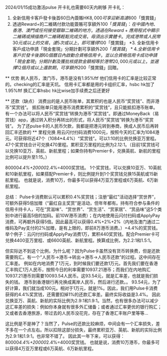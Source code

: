 2024/01/15成功激活pulse 开卡礼也需要60天内刷够
开卡礼：
1. 全新信用卡客戶發卡後首60日內簽賬HK$8,000可享迎新高達$800「獎賞錢」
2. 透過Reward+的二維碼付款功能簽賬可享額外$100「獎賞錢」：在中國內地、香港、澳門或任何接受銀聯二維碼的地方，透過在Reward+應用程式中顯示二維碼或掃描商戶二維碼輕鬆完成交易，毋須出示實體卡。完成港幣或人民幣30元或以上的交易，達5次或以上，即可獲得$100「獎賞錢」
*3. 全新信用卡客戶成功申請「現金套現」分期計劃可享額外$200「獎賞錢」
*4. 全新信用卡客戶於發卡後首60個曆日內啟動合資格信用卡，並以合資格信用卡成功申請「現金套現」分期計劃及獲批核提款金額相等於港幣20,000元或以上，並選擇12個月或以上還款期，可享額外$200「獎賞錢」回贈。

** 优势
刷人民币，澳门币，港币是没有1.95%ftf
他们信用卡的汇率是比较正常的。checking的汇率是天坑。
信用卡汇率都是用的卡组织汇率，hsbc hk加了1.95%ftf
换汇汇率hsbc hk比wise加手续费之后还更好

** 还款（缺点）
消费出的是人民币账单，其累积的也是人民币“奖赏钱”、而非港币“奖赏钱”。
抵扣账单只能用港币消费累积的“奖赏钱”，且只能抵扣港币账单。
有一个办法可以将人民币“奖赏钱”转换为港币“奖赏钱”。即通过MoneyBack（易赏钱）app，通过转入积分再转出的形式，将人民币“奖赏钱”转换为港币“奖赏钱”。
为了还pulse卡的人民币欠款，我都是把港元转到券商，换成人民币后再转回汇丰还款的
** 里程兑换
用云闪付扫码消费1000元，按照今天的汇率为1084港元。可获得将近47个（1084*4.4%）“奖赏钱”。可以1:10的比例兑换亚万里程。47个奖赏钱合计可兑换470里程。累积亚万里程的比例为2.12:1。（目前1奖赏钱可以兑换10亚万、英航、新航里程；如果你持有Premier卡，兑换英航、新航的里程比例可以提升至1:15。）

80000*4.4%+20000*2.4%=4000奖赏钱。
1个奖赏钱，可以兑换10亚万、10英航和10新航里程，如果搭配Premier卡，则比例提升到1个奖赏钱兑换15英航或15新航里程。
也就是说，消费10万，你最多可以获得4万亚万里程或6万英航、6万新航里程。

总结：
Pulse卡消费默认可以累积0.4%奖赏钱；注册“最红”活动选择“赏世界”，可额外获得5倍加赠（“最红自主奖赏”是活动，但年年都有。持有符合参与条件的信用卡持卡人，可在“赏滋味”、“赏世界”、“赏生活”、“赏家居”、“赏品味”这5个类别中进行最高5倍的加码。前10W港币消费）；在内地使用云闪付扫码或ApplyPay消费，可再额外获得5倍。因此最高可以获得0.4%+2%+2%（内地及澳门通过二维码及Pay支付的2%加赠，是有上限的，即前8万港币消费。）=4.4%的奖赏钱。
举个例子：云闪付扫码或ApplyPay消费1万，累积440奖赏钱。配合Premier卡可兑换4400亚万里程、或6600英航、新航里程。换算成比例，为2.2:1和1.5:1。

但实际达不到这个比例，为什么呢？因为Pulse卡虽然没有货币转换费，但是还款需要购汇。有一个“人民币→港币→转出→港币→人民币还款”的过程。这中间存在汇率差。
例如在内地消费了1万元，到时候我们要还款1万元。首先我们要在香港汇丰购汇1万人民币，按照今日的利率需要10937.21港币；而我们在内地购汇10937.21港币则需要10093.54人民币。这93.54元，就是汇率差，也就是我们损失的钱。
港币到香港银行再兑换成离岸人民币，然后进行还款。。
93.54元，为了好计算，我们就当成100元。相对于1万元，就是1%。因此，我们用Pulse卡消费获得的4.4%奖赏钱，还需要扣掉1%的还款汇率差。最终实际收益是3.4%。
因此兑换亚万、英航、新航的实际比例为2.9:1和1.9:1。当然，也有很多办法可以减少这汇率差的损失：例如你本身就有很多外汇储备；或者通过汇率更优的银行购汇；又或者去香港旅游，带过去的人民币没花完，存在了香港汇丰账户里等等…

这比例是不是神了？当然了，Pulse的还款比较麻烦，中间会有一个汇率损失，差不多在一个点左右。所以扣除这部分损失，最终累积亚万、英航、新航的实际比例为2.9:1和1.9:1。也非常不错了。
因此其一年下来，可以获得：
80000*4.4%+20000*2.4%=4000奖赏钱。
也就是说，消费10万港币，你最多可以获得4万亚万里程或6万英航、6万新航里程。



